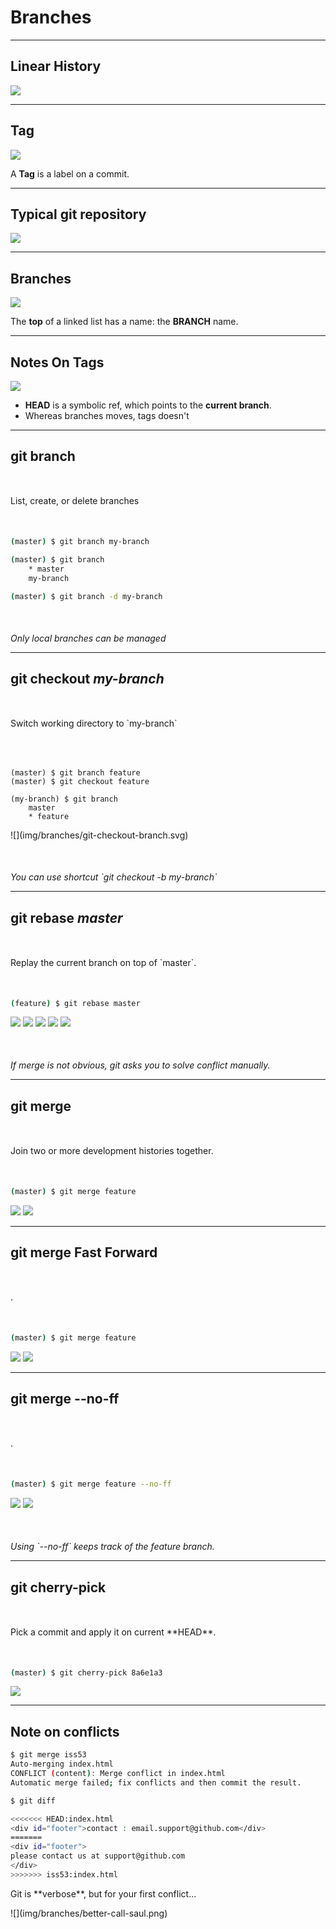 <!-- .slide: data-background="img/branches/use-branches.jpg" data-background-size="cover" class="no-title" -->

# Branches

---

## Linear History

![](img/branches/linear-history.svg)

---

## Tag

![](img/branches/tag.svg)

A **Tag** is a label on a commit.

---

## Typical git repository

![](img/branches/branches.png)


---

## Branches

![](img/branches/branch.svg)

The **top** of a linked list has a name: the **BRANCH** name.

---

## Notes On Tags

![](img/branches/branch-head.svg)

* **HEAD** is a symbolic ref, which points to the **current branch**.
* Whereas branches moves, tags doesn't

---

## git branch

<p style="margin:50px auto;">List, create, or delete branches</p>

``` sh
(master) $ git branch my-branch

(master) $ git branch
    * master
    my-branch

(master) $ git branch -d my-branch
```

<p class="fragment" style="margin-top:50px;font-style:italic;">Only local branches can be managed</p>


---

## git checkout <i>my-branch</i>

<p style="margin:50px auto;">Switch working directory to `my-branch`</p>

<div class="two-cols is-middle">

<pre><code class="sh">
(master) $ git branch feature
(master) $ git checkout feature

(my-branch) $ git branch
    master
    * feature
</code></pre>

<p>
![](img/branches/git-checkout-branch.svg)
</p>

</div>

<p class="fragment" style="margin-top:50px;font-style:italic;">You can use shortcut `git checkout -b my-branch`</p>

---

## git rebase <i>master</i>

<p style="margin:50px auto;">Replay the current branch on top of `master`.</p>

``` sh
(feature) $ git rebase master
```

![](img/branches/rebase.svg) <!-- .element: class="fragment fade-out" data-fragment-index="0" -->
![](img/branches/rebase-1.svg) <!-- .element: class="fragment current-visible" data-fragment-index="0" -->
![](img/branches/rebase-2.svg) <!-- .element: class="fragment current-visible" -->
![](img/branches/rebase-3.svg) <!-- .element: class="fragment current-visible" -->
![](img/branches/rebase-4.svg) <!-- .element: class="fragment current-visible" -->

<p class="fragment" style="margin-top:50px;font-style:italic;">If merge is not obvious, git asks you to solve conflict manually.</p>


---

## git merge

<p style="margin:50px auto;">Join two or more development histories together.</p>

``` sh
(master) $ git merge feature
```

![](img/branches/merge.svg) <!-- .element: class="fragment fade-out" data-fragment-index="0" -->
![](img/branches/merge-1.svg) <!-- .element: class="fragment current-visible" data-fragment-index="0" -->

---

## git merge Fast Forward

<p style="margin:50px auto;">.</p>

``` sh
(master) $ git merge feature
```

![](img/branches/merge-ff.svg) <!-- .element: class="fragment fade-out" data-fragment-index="0" -->
![](img/branches/merge-ff-1.svg) <!-- .element: class="fragment current-visible" data-fragment-index="0" -->

---

## git merge --no-ff

<p style="margin:50px auto;">.</p>

``` sh
(master) $ git merge feature --no-ff
```

![](img/branches/merge-no-ff.svg) <!-- .element: class="fragment fade-out" data-fragment-index="0" -->
![](img/branches/merge-no-ff-1.svg) <!-- .element: class="fragment current-visible" data-fragment-index="0" -->

<p class="fragment" style="margin-top:50px;font-style:italic;">Using `--no-ff` keeps track of the feature branch.</p>


---

## git cherry-pick

<p style="margin:50px auto;">Pick a commit and apply it on current **HEAD**.</p>

``` sh
(master) $ git cherry-pick 8a6e1a3
```

![](img/branches/cherry-pick.png)


---

## Note on conflicts

``` sh
$ git merge iss53
Auto-merging index.html
CONFLICT (content): Merge conflict in index.html
Automatic merge failed; fix conflicts and then commit the result.

$ git diff

<<<<<<< HEAD:index.html
<div id="footer">contact : email.support@github.com</div>
=======
<div id="footer">
please contact us at support@github.com
</div>
>>>>>>> iss53:index.html

```

<div  class="fragment">
<p>Git is **verbose**, but for your first conflict...</p>
![](img/branches/better-call-saul.png)
</div>
